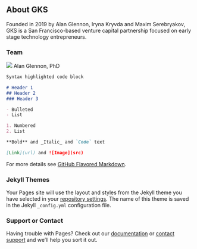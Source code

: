 ## About GKS

Founded in 2019 by Alan Glennon, Iryna Kryvda and Maxim Serebryakov, GKS is a San Francisco-based venture capital partnership focused on early stage technology entrepreneurs.

### Team

<img src="https://gks-vc.github.io/assets/images/gksvc-glennon.jpg"> 
Alan Glennon, PhD

```markdown
Syntax highlighted code block

# Header 1
## Header 2
### Header 3

- Bulleted
- List

1. Numbered
2. List

**Bold** and _Italic_ and `Code` text

[Link](url) and ![Image](src)
```

For more details see [GitHub Flavored Markdown](https://guides.github.com/features/mastering-markdown/).

### Jekyll Themes

Your Pages site will use the layout and styles from the Jekyll theme you have selected in your [repository settings](https://github.com/gks-vc/gks-vc.github.io/settings). The name of this theme is saved in the Jekyll `_config.yml` configuration file.

### Support or Contact

Having trouble with Pages? Check out our [documentation](https://help.github.com/categories/github-pages-basics/) or [contact support](https://github.com/contact) and we’ll help you sort it out.
